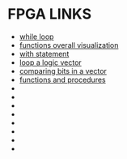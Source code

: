 # FPGA LINKS

- [while loop](https://vhdlwhiz.com/while-loop/)
- [functions overall visualization](https://fpgainsights.com/vhdl/functions-in-vhdl-a-comprehensive-guide/)
- [with statement](https://insights.sigasi.com/tech/signal-assignments-vhdl-withselect-whenelse-and-case/)
- [loop a logic vector](https://stackoverflow.com/questions/28366890/how-to-determine-if-more-than-one-bit-in-an-std-logic-vector-is-set-in-vhdl)
- [comparing bits in a vector](https://vhdlwhiz.com/how-to-check-if-a-vector-is-all-zeros-or-ones/)
- [functions and procedures](https://vhdlwhiz.com/function-and-procedure-call-overhead-in-vhdl/)
- []()
- []()
- []()
- []()
- []()
- []()
- []()
- []()

